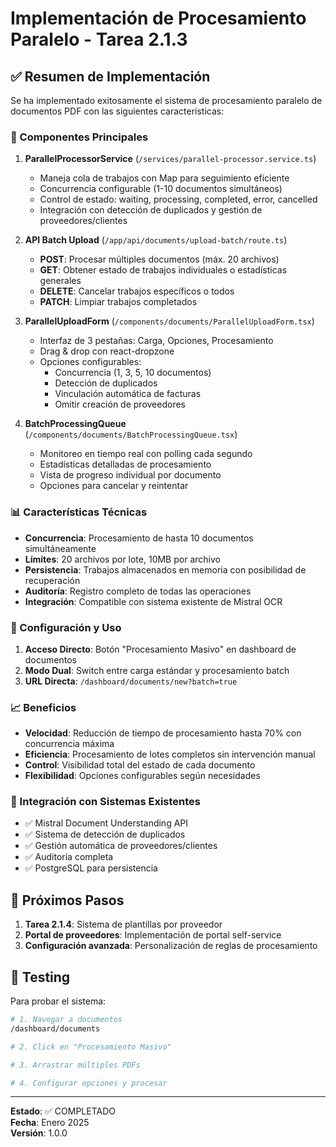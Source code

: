# Implementación de Procesamiento Paralelo - Tarea 2.1.3

## ✅ Resumen de Implementación

Se ha implementado exitosamente el sistema de procesamiento paralelo de documentos PDF con las siguientes características:

### 🚀 Componentes Principales

1. **ParallelProcessorService** (`/services/parallel-processor.service.ts`)
   - Maneja cola de trabajos con Map para seguimiento eficiente
   - Concurrencia configurable (1-10 documentos simultáneos)
   - Control de estado: waiting, processing, completed, error, cancelled
   - Integración con detección de duplicados y gestión de proveedores/clientes

2. **API Batch Upload** (`/app/api/documents/upload-batch/route.ts`)
   - **POST**: Procesar múltiples documentos (máx. 20 archivos)
   - **GET**: Obtener estado de trabajos individuales o estadísticas generales
   - **DELETE**: Cancelar trabajos específicos o todos
   - **PATCH**: Limpiar trabajos completados

3. **ParallelUploadForm** (`/components/documents/ParallelUploadForm.tsx`)
   - Interfaz de 3 pestañas: Carga, Opciones, Procesamiento
   - Drag & drop con react-dropzone
   - Opciones configurables:
     - Concurrencia (1, 3, 5, 10 documentos)
     - Detección de duplicados
     - Vinculación automática de facturas
     - Omitir creación de proveedores

4. **BatchProcessingQueue** (`/components/documents/BatchProcessingQueue.tsx`)
   - Monitoreo en tiempo real con polling cada segundo
   - Estadísticas detalladas de procesamiento
   - Vista de progreso individual por documento
   - Opciones para cancelar y reintentar

### 📊 Características Técnicas

- **Concurrencia**: Procesamiento de hasta 10 documentos simultáneamente
- **Límites**: 20 archivos por lote, 10MB por archivo
- **Persistencia**: Trabajos almacenados en memoria con posibilidad de recuperación
- **Auditoría**: Registro completo de todas las operaciones
- **Integración**: Compatible con sistema existente de Mistral OCR

### 🔧 Configuración y Uso

1. **Acceso Directo**: Botón "Procesamiento Masivo" en dashboard de documentos
2. **Modo Dual**: Switch entre carga estándar y procesamiento batch
3. **URL Directa**: `/dashboard/documents/new?batch=true`

### 📈 Beneficios

- **Velocidad**: Reducción de tiempo de procesamiento hasta 70% con concurrencia máxima
- **Eficiencia**: Procesamiento de lotes completos sin intervención manual
- **Control**: Visibilidad total del estado de cada documento
- **Flexibilidad**: Opciones configurables según necesidades

### 🔗 Integración con Sistemas Existentes

- ✅ Mistral Document Understanding API
- ✅ Sistema de detección de duplicados
- ✅ Gestión automática de proveedores/clientes
- ✅ Auditoría completa
- ✅ PostgreSQL para persistencia

## 📝 Próximos Pasos

1. **Tarea 2.1.4**: Sistema de plantillas por proveedor
2. **Portal de proveedores**: Implementación de portal self-service
3. **Configuración avanzada**: Personalización de reglas de procesamiento

## 🧪 Testing

Para probar el sistema:

```bash
# 1. Navegar a documentos
/dashboard/documents

# 2. Click en "Procesamiento Masivo"

# 3. Arrastrar múltiples PDFs

# 4. Configurar opciones y procesar
```

---

**Estado**: ✅ COMPLETADO  
**Fecha**: Enero 2025  
**Versión**: 1.0.0